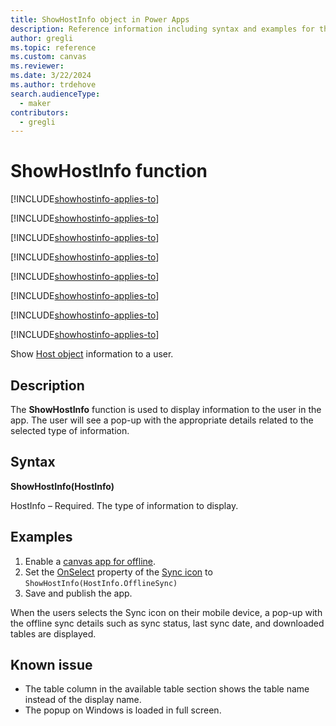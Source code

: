 ```yaml
---
title: ShowHostInfo object in Power Apps
description: Reference information including syntax and examples for the ShowHostInfo object in Power Apps.
author: gregli
ms.topic: reference
ms.custom: canvas
ms.reviewer: 
ms.date: 3/22/2024
ms.author: trdehove
search.audienceType: 
  - maker
contributors:
  - gregli
---
```

# ShowHostInfo function

[!INCLUDE[showhostinfo-applies-to](includes/showhostinfo-applies-to.md)]

[!INCLUDE[showhostinfo-applies-to](includes/showhostinfo-applies-to.md)]

[!INCLUDE[showhostinfo-applies-to](includes/showhostinfo-applies-to.md)]

[!INCLUDE[showhostinfo-applies-to](includes/showhostinfo-applies-to.md)]

[!INCLUDE[showhostinfo-applies-to](includes/showhostinfo-applies-to.md)]

[!INCLUDE[showhostinfo-applies-to](includes/showhostinfo-applies-to.md)]

[!INCLUDE[showhostinfo-applies-to](includes/showhostinfo-applies-to.md)]

[!INCLUDE[showhostinfo-applies-to](includes/showhostinfo-applies-to.md)]



Show [Host object](object-host.md) information to a user.

## Description

The **ShowHostInfo** function is used to display information to the user in the app. The user will see a pop-up with the appropriate details related to the selected type of information.     

## Syntax

**ShowHostInfo(HostInfo)**

HostInfo – Required. The type of information to display.

## Examples

1. Enable a [canvas app for offline](/power-apps/mobile/canvas-mobile-offline-overview).
1. Set the [OnSelect](/power-apps/maker/canvas-apps/controls/properties-core) property of the [Sync icon](/power-apps/maker/canvas-apps/controls/control-shapes-icons) to `ShowHostInfo(HostInfo.OfflineSync)`
1. Save and publish the app.

When the users selects the Sync icon on their mobile device, a pop-up with the offline sync details such as sync status, last sync date, and downloaded tables are displayed. 

## Known issue
- The table column in the available table section shows the table name instead of the display name.
- The popup on Windows is loaded in full screen.









